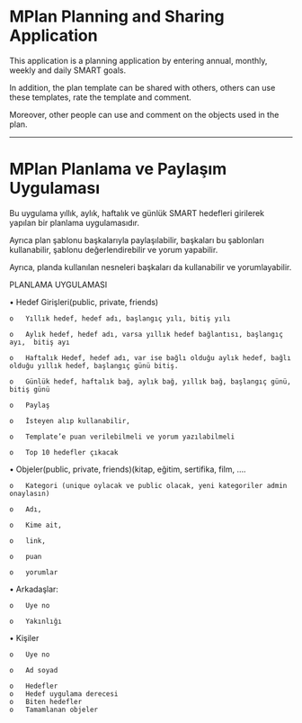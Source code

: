 # MPlan Planning and Sharing Application

This application is a planning application by entering annual, monthly, weekly and daily SMART goals. 

In addition, the plan template can be shared with others, others can use these templates, rate the template and comment. 

Moreover, other people can use and comment on the objects used in the plan.

__________________________________________

# MPlan Planlama ve Paylaşım Uygulaması

Bu uygulama yıllık, aylık, haftalık ve günlük SMART hedefleri girilerek yapılan bir planlama uygulamasıdır.

Ayrıca plan şablonu başkalarıyla paylaşılabilir, başkaları bu şablonları kullanabilir, şablonu değerlendirebilir ve yorum yapabilir.

Ayrıca, planda kullanılan nesneleri başkaları da kullanabilir ve yorumlayabilir.


PLANLAMA UYGULAMASI

•	Hedef Girişleri(public, private, friends)

	o	Yıllık hedef, hedef adı, başlangıç yılı, bitiş yılı
	
	o	Aylık hedef, hedef adı, varsa yıllık hedef bağlantısı, başlangıç ayı,  bitiş ayı
	
	o	Haftalık Hedef, hedef adı, var ise bağlı olduğu aylık hedef, bağlı olduğu yıllık hedef, başlangıç günü bitiş.
	
	o	Günlük hedef, haftalık bağ, aylık bağ, yıllık bağ, başlangıç günü, bitiş günü
	
	o	Paylaş
	
	o	İsteyen alıp kullanabilir, 
	
	o	Template’e puan verilebilmeli ve yorum yazılabilmeli
	
	o	Top 10 hedefler çıkacak
	
•	Objeler(public, private, friends)(kitap, eğitim, sertifika, film, ….

	o	Kategori (unique oylacak ve public olacak, yeni kategoriler admin onaylasın)
	
	o	Adı, 
	
	o	Kime ait, 
	
	o	link, 
	
	o	puan
	
	o	yorumlar
	
•	Arkadaşlar:

	o	Uye no
	
	o	Yakınlığı
	
•	Kişiler

	o	Üye no
	
	o	Ad soyad
	
	o	Hedefler
	o	Hedef uygulama derecesi
	o	Biten hedefler
	o	Tamamlanan objeler
